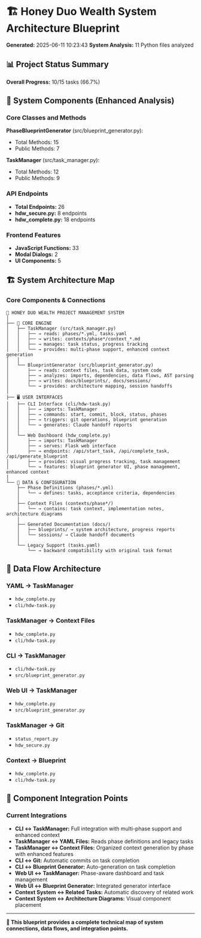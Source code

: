 # 🏗️ Honey Duo Wealth System Architecture Blueprint

**Generated:** 2025-06-11 10:23:43
**System Analysis:** 11 Python files analyzed

## 📊 Project Status Summary

**Overall Progress:** 10/15 tasks (66.7%)

## 🔧 System Components (Enhanced Analysis)

### Core Classes and Methods

**PhaseBlueprintGenerator** (src/blueprint_generator.py):
- Total Methods: 15
- Public Methods: 7

**TaskManager** (src/task_manager.py):
- Total Methods: 12
- Public Methods: 9

### API Endpoints
- **Total Endpoints:** 26
- **hdw_secure.py:** 8 endpoints
- **hdw_complete.py:** 18 endpoints

### Frontend Features
- **JavaScript Functions:** 33
- **Modal Dialogs:** 2
- **UI Components:** 5


## 🏗️ System Architecture Map

### Core Components & Connections

```
📁 HONEY DUO WEALTH PROJECT MANAGEMENT SYSTEM
│
├── 🧠 CORE ENGINE
│   ├── TaskManager (src/task_manager.py)
│   │   ├── → reads: phases/*.yml, tasks.yaml
│   │   ├── → writes: contexts/phase*/context_*.md  
│   │   ├── → manages: task status, progress tracking
│   │   └── → provides: multi-phase support, enhanced context generation
│   │
│   └── BlueprintGenerator (src/blueprint_generator.py)
│       ├── → reads: context files, task data, system code
│       ├── → analyzes: imports, dependencies, data flows, AST parsing
│       ├── → writes: docs/blueprints/, docs/sessions/
│       └── → provides: architecture mapping, session handoffs
│
├── 🖥️ USER INTERFACES  
│   ├── CLI Interface (cli/hdw-task.py)
│   │   ├── → imports: TaskManager
│   │   ├── → commands: start, commit, block, status, phases
│   │   ├── → triggers: git operations, blueprint generation
│   │   └── → generates: Claude handoff reports
│   │
│   └── Web Dashboard (hdw_complete.py)
│       ├── → imports: TaskManager
│       ├── → serves: Flask web interface
│       ├── → endpoints: /api/start_task, /api/complete_task, /api/generate_blueprint
│       ├── → provides: visual progress tracking, task management
│       └── → features: blueprint generator UI, phase management, enhanced context
│
└── 📄 DATA & CONFIGURATION
    ├── Phase Definitions (phases/*.yml)
    │   └── → defines: tasks, acceptance criteria, dependencies
    │
    ├── Context Files (contexts/phase*/)
    │   └── → contains: task context, implementation notes, architecture diagrams
    │
    ├── Generated Documentation (docs/)
    │   ├── blueprints/ → system architecture, progress reports
    │   └── sessions/ → Claude handoff documents
    │
    └── Legacy Support (tasks.yaml)
        └── → backward compatibility with original task format
```

## 🔄 Data Flow Architecture

### YAML → TaskManager
- `hdw_complete.py`
- `cli/hdw-task.py`

### TaskManager → Context Files
- `hdw_complete.py`
- `cli/hdw-task.py`

### CLI → TaskManager
- `cli/hdw-task.py`
- `src/blueprint_generator.py`

### Web UI → TaskManager
- `hdw_complete.py`
- `src/blueprint_generator.py`

### TaskManager → Git
- `status_report.py`
- `hdw_secure.py`

### Context → Blueprint
- `hdw_complete.py`
- `cli/hdw-task.py`

## 🔗 Component Integration Points

### Current Integrations
- **CLI ↔ TaskManager:** Full integration with multi-phase support and enhanced context
- **TaskManager ↔ YAML Files:** Reads phase definitions and legacy tasks  
- **TaskManager ↔ Context Files:** Organized context generation by phase with enhanced features
- **CLI ↔ Git:** Automatic commits on task completion
- **CLI ↔ Blueprint Generator:** Auto-generation on task completion
- **Web UI ↔ TaskManager:** Phase-aware dashboard and task management
- **Web UI ↔ Blueprint Generator:** Integrated generator interface
- **Context System ↔ Related Tasks:** Automatic discovery of related work
- **Context System ↔ Architecture Diagrams:** Visual component placement

---

**🎯 This blueprint provides a complete technical map of system connections, data flows, and integration points.**
